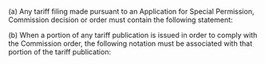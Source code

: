 (a) Any tariff filing made pursuant to an Application for Special Permission, Commission decision or order must contain the following statement:
              

(b) When a portion of any tariff publication is issued in order to comply with the Commission order, the following notation must be associated with that portion of the tariff publication:
              

